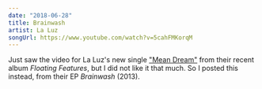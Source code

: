 ```yaml
---
date: "2018-06-28"
title: Brainwash
artist: La Luz
songUrl: https://www.youtube.com/watch?v=5cahFMKorqM
---
```


Just saw the video for La Luz's new single ["Mean Dream"](https://www.youtube.com/watch?v=oETEFW1g-hs) from their recent album _Floating Features_, but I did not like it that much. So I posted this instead, from their EP _Brainwash_ (2013).